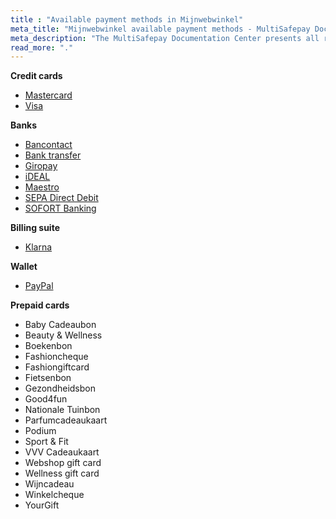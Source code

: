 ```yaml
---
title : "Available payment methods in Mijnwebwinkel"
meta_title: "Mijnwebwinkel available payment methods - MultiSafepay Docs"
meta_description: "The MultiSafepay Documentation Center presents all relevant information about our Plugins and API. You can also find support pages for payment methods, tools and general questions as well as the contact details of our Support and Integration Teams."
read_more: "."
---
```


__Credit cards__

+ [Mastercard](/payment-methods/credit-and-debit-cards/mastercard)
+ [Visa](/payment-methods/credit-and-debit-cards/mastercard/visa)

__Banks__

+ [Bancontact](/payment-methods/banks/bancontact)
+ [Bank transfer](/payment-methods/banks/bank-transfer)
+ [Giropay](/)
+ [iDEAL](/payment-methods/banks/ideal)
+ [Maestro](/payment-methods/credit-and-debit-cards/maestro)
+ [SEPA Direct Debit](/payment-methods/banks/sepa-direct-debit)
+ [SOFORT Banking](/payment-methods/banks/sofort-banking)

__Billing suite__

+ [Klarna](/payment-methods/billing-suite/klarna)

__Wallet__

+ [PayPal](/payment-methods/wallet/paypal)

__Prepaid cards__

+ Baby Cadeaubon
+ Beauty & Wellness
+ Boekenbon
+ Fashioncheque
+ Fashiongiftcard
+ Fietsenbon
+ Gezondheidsbon
+ Good4fun
+ Nationale Tuinbon
+ Parfumcadeaukaart
+ Podium
+ Sport & Fit
+ VVV Cadeaukaart
+ Webshop gift card
+ Wellness gift card
+ Wijncadeau
+ Winkelcheque
+ YourGift
